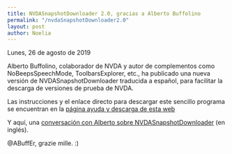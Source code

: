 ```yaml
---
title: NVDASnapshotDownloader 2.0, gracias a Alberto Buffolino
permalink: "/nvdaSnapshotDownloader2.0"
layout: post
author: Noelia
---
```


<footer>Lunes, 26 de agosto de 2019</footer>

Alberto Buffolino, colaborador de NVDA y autor de complementos como NoBeepsSpeechMode, ToolbarsExplorer, etc., ha publicado una nueva versión de NVDASnapshotDownloader traducida a español, para facilitar la descarga de versiones de prueba de NVDA.

Las instrucciones y el enlace directo para descargar este sencillo programa se encuentran en la [página ayuda y descarga de esta web](https://nvdaes.github.io/ayuda#NVDASnapshotDownloader)

Y aquí, una [conversación con Alberto sobre NVDASnapshotDownloader](https://github.com/ABuffEr/NVDASnapshotDownloader/pull/1) (en inglés).

@ABuffEr, <span lang="it">grazie mille</span>. :)

